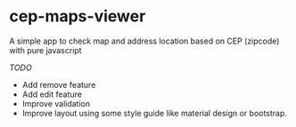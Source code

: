 # cep-maps-viewer
A simple app to check map and address location based on CEP (zipcode) with pure javascript

*TODO*

- Add remove feature
- Add edit feature
- Improve validation
- Improve layout using some style guide like material design or bootstrap.
